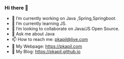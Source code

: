 ### Hi there 👋

- 🔭 I’m currently working on Java ,Spring,Springboot.
- 🌱 I’m currently learning JS.
- 👯 I’m looking to collaborate on Java/JS Open Source.
- 💬 Ask me about Java
- 📫 How to reach me: pkapil@live.com
- 🧬 My Webpage: https://pkapil.com
- 🧬 My Blog: https://pkapil.github.io


